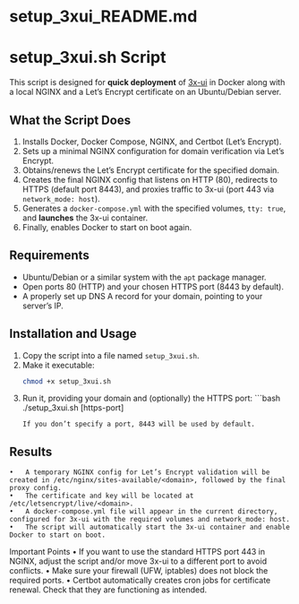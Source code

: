 # setup_3xui_README.md

# **setup_3xui.sh** Script

This script is designed for **quick deployment** of [3x-ui](https://github.com/mhsanaei/3x-ui) in Docker along with a local NGINX and a Let’s Encrypt certificate on an Ubuntu/Debian server.

## What the Script Does
1. Installs Docker, Docker Compose, NGINX, and Certbot (Let’s Encrypt).
2. Sets up a minimal NGINX configuration for domain verification via Let’s Encrypt.
3. Obtains/renews the Let’s Encrypt certificate for the specified domain.
4. Creates the final NGINX config that listens on HTTP (80), redirects to HTTPS (default port 8443), and proxies traffic to 3x-ui (port 443 via `network_mode: host`).
5. Generates a `docker-compose.yml` with the specified volumes, `tty: true`, and **launches** the 3x-ui container.
6. Finally, enables Docker to start on boot again.

## Requirements
- Ubuntu/Debian or a similar system with the `apt` package manager.
- Open ports 80 (HTTP) and your chosen HTTPS port (8443 by default).
- A properly set up DNS A record for your domain, pointing to your server’s IP.

## Installation and Usage
1. Copy the script into a file named `setup_3xui.sh`.
2. Make it executable:
   ```bash
   chmod +x setup_3xui.sh
   ```
3. Run it, providing your domain and (optionally) the HTTPS port:
       ```bash
   ./setup_3xui.sh <your-domain> [https-port]
   ```
   If you don’t specify a port, 8443 will be used by default.

## Results
	•	A temporary NGINX config for Let’s Encrypt validation will be created in /etc/nginx/sites-available/<domain>, followed by the final proxy config.
	•	The certificate and key will be located at /etc/letsencrypt/live/<domain>.
	•	A docker-compose.yml file will appear in the current directory, configured for 3x-ui with the required volumes and network_mode: host.
	•	The script will automatically start the 3x-ui container and enable Docker to start on boot.

Important Points
	•	If you want to use the standard HTTPS port 443 in NGINX, adjust the script and/or move 3x-ui to a different port to avoid conflicts.
	•	Make sure your firewall (UFW, iptables) does not block the required ports.
	•	Certbot automatically creates cron jobs for certificate renewal. Check that they are functioning as intended.